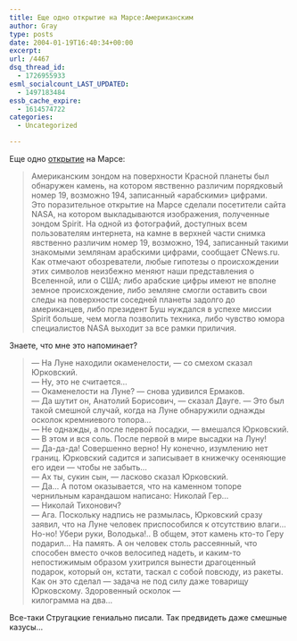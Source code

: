```yaml
---
title: Еще одно открытие на Марсе:Американским
author: Gray
type: posts
date: 2004-01-19T16:40:34+00:00
excerpt:
url: /4467
dsq_thread_id:
  - 1726955933
esml_socialcount_LAST_UPDATED:
  - 1497183484
essb_cache_expire:
  - 1614574722
categories:
  - Uncategorized

---
```








Еще одно <a href="http://www.korrespondent.net/main/87056/" target="_blank">открытие</a> на Марсе:

> Американским зондом на поверхности Красной планеты был обнаружен камень, на котором явственно различим порядковый номер 19, возможно 194, записанный &#171;арабскими&#187; цифрами.  
> Это поразительное открытие на Марсе сделали посетители сайта NASA, на котором выкладываются изображения, полученные зондом Spirit. На одной из фотографий, доступных всем пользователям интернета, на камне в верхней части снимка явственно различим номер 19, возможно, 194, записанный такими знакомыми землянам арабскими цифрами, сообщает CNews.ru.  
> Как отмечают обозреватели, любые гипотезы о происхождении этих символов неизбежно меняют наши представления о Вселенной, или о США; либо арабские цифры имеют не вполне земное происхождение, либо земляне смогли оставить свои следы на поверхности соседней планеты задолго до американцев, либо президент Буш нуждался в успехе миссии Spirit больше, чем могла позволить техника, либо чувство юмора специалистов NASA выходит за все рамки приличия.

Знаете, что мне это напоминает?

> &#8212; На Луне находили окаменелости, &#8212; со смехом сказал Юрковский.  
> &#8212; Ну, это не считается&#8230;  
> &#8212; Окаменелости на Луне? &#8212; снова удивился Ермаков.  
> &#8212; Да шутит он, Анатолий Борисович, &#8212; сказал Дауге. &#8212; Это был такой смешной случай, когда на Луне обнаружили однажды осколок кремниевого топора&#8230;  
> &#8212; Не однажды, а после первой посадки, &#8212; вмешался Юрковский. &#8212; В этом и вся соль. После первой в мире высадки на Луну!  
> &#8212; Да-да-да! Совершенно верно! Ну конечно, изумлению нет границ. Юрковский садится и записывает в книжечку осеняющие его идеи &#8212; чтобы не забыть&#8230;  
> &#8212; Ах ты, сукин сын, &#8212; ласково сказал Юрковский.  
> &#8212; Да&#8230; А потом оказывается, что на каменном топоре чернильным карандашом написано: Николай Гер&#8230;  
> &#8212; Николай Тихонович?  
> &#8212; Ага. Поскольку надпись не размылась, Юрковский сразу заявил, что на Луне человек приспособился к отсутствию влаги&#8230; Но-но! Убери руки, Володька!.. В общем, этот камень кто-то Геру подарил&#8230; На память. А он человек столь рассеянный, что способен вместо очков велосипед надеть, и каким-то непостижимым образом ухитрился вынести драгоценный подарок, который он, кстати, таскал с собой повсюду, из ракеты. Как он это сделал &#8212; задача не под силу даже товарищу Юрковскому. Здоровенный осколок &#8212;  
> килограмма на два&#8230; 

Все-таки Стругацкие гениально писали. Так предвидеть даже смешные казусы&#8230;
